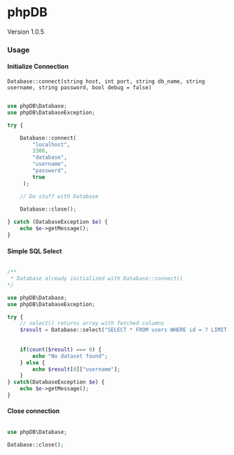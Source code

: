 # phpDB

Version 1.0.5

### Usage

#### Initialize Connection

``Database::connect(string host, int port, string db_name, string username, string password, bool debug = false)``

````php

use phpDB\Database;
use phpDB\DatabaseException;

try {

    Database::connect(
        "localhost",
        3306,
        "database",
        "username",
        "password",
        true
     );

    // Do stuff with Database
    
    Database::close();

} catch (DatabaseException $e) {
    echo $e->getMessage();
}
````

#### Simple SQL Select

````php

/** 
 * Database already initialized with Database::connect()
*/

use phpDB\Database;
use phpDB\DatabaseException;

try {
    // select() returns array with fetched columns
    $result = Database::select("SELECT * FROM users WHERE id = ? LIMIT 1", 1);
    
    
    if(count($result) === 0) {
        echo "No dataset found";
    } else {
        echo $result[0]["username"];
    }
} catch(DatabaseException $e) {
    echo $e->getMessage();
}
````

#### Close connection

````php

use phpDB\Database;

Database::close();

````